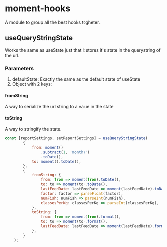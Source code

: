 # moment-hooks
A module to group all the best hooks togheter.

## useQueryStringState
Works the same as useState just that it stores it's state in the querystring of the url.

### Parameters
1. defaultState: Exactly the same as the default state of useState
2. Object with 2 keys:

#### fromString
A way to serialize the url string to a value in the state

#### toString
A way to stringify the state.

``` Javascript
const [reportSettings, setReportSettings] = useQueryStringState(
        {
            from: moment()
                .subtract(1, 'months')
                .toDate(),
            to: moment().toDate(),
        },
        {
            fromString: {
                from: from => moment(from).toDate(),
                to: to => moment(to).toDate(),
                lastFeedDate: lastFeedDate => moment(lastFeedDate).toDate(),
                factor: factor => parseFloat(factor),
                numFish: numFish => parseInt(numFish),
                classesPerKg: classesPerKg => parseInt(classesPerKg),
            },
            toString: {
                from: from => moment(from).format(),
                to: to => moment(to).format(),
                lastFeedDate: lastFeedDate => moment(lastFeedDate).format(),
            },
        }
    );
```